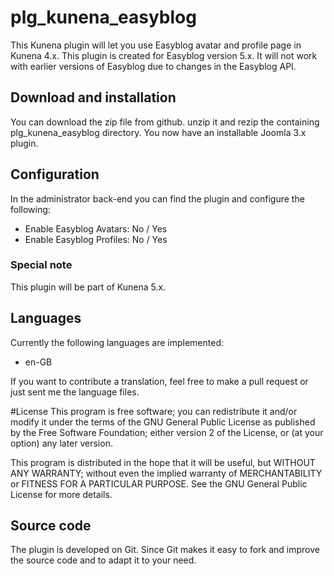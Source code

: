 # plg_kunena_easyblog
This Kunena plugin will let you use Easyblog avatar and profile page in Kunena 4.x.
This plugin is created for Easyblog version 5.x. It will not work with earlier versions of Easyblog due to changes in the Easyblog API.

## Download and installation
You can download the zip file from github. unzip it and rezip the containing plg_kunena_easyblog directory. You now have an installable Joomla 3.x plugin.

## Configuration
In the administrator back-end you can find the plugin and configure the following:
* Enable Easyblog Avatars: No / Yes
* Enable Easyblog Profiles: No / Yes

### Special note
This plugin will be part of Kunena 5.x.

## Languages
Currently the following languages are implemented:
* en-GB

If you want to contribute a translation, feel free to make a pull request or just sent me the language files.

#License
This program is free software; you can redistribute it and/or modify it under the terms of the GNU General Public License as published by the Free Software Foundation; either version 2 of the License, or (at your option) any later version.

This program is distributed in the hope that it will be useful, but WITHOUT ANY WARRANTY; without even the implied warranty of MERCHANTABILITY or FITNESS FOR A PARTICULAR PURPOSE. See the GNU General Public License for more details.

## Source code
The plugin is developed on Git. Since Git makes it easy to fork and improve the source code and to adapt it to your need.
